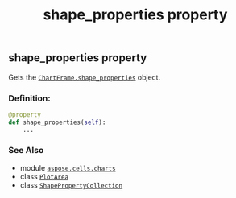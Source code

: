 ﻿---
title: shape_properties property
second_title: Aspose.Cells for Python via .NET API References
description: 
type: docs
weight: 230
url: /aspose.cells.charts/plotarea/shape_properties/
is_root: false
---

## shape_properties property


Gets the [`ChartFrame.shape_properties`](/cells/python-net/aspose.cells.charts/chartframe#shape_properties) object.
### Definition:
```python
@property
def shape_properties(self):
    ...
```

### See Also
* module [`aspose.cells.charts`](../../)
* class [`PlotArea`](/cells/python-net/aspose.cells.charts/plotarea)
* class [`ShapePropertyCollection`](/cells/python-net/aspose.cells.drawing/shapepropertycollection)
